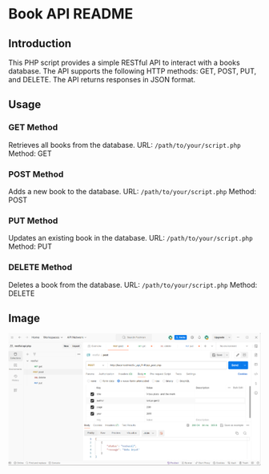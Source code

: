 # Book API README

## Introduction

This PHP script provides a simple RESTful API to interact with a books database. The API supports the following HTTP methods: GET, POST, PUT, and DELETE. The API returns responses in JSON format.

## Usage

### GET Method

Retrieves all books from the database.
URL: `/path/to/your/script.php`
Method: GET

### POST Method

Adds a new book to the database.
URL: `/path/to/your/script.php`
Method: POST

### PUT Method

Updates an existing book in the database.
URL: `/path/to/your/script.php`
Method: PUT

### DELETE Method

Deletes a book from the database.
URL: `/path/to/your/script.php`
Method: DELETE

## Image

![img](img.png)
